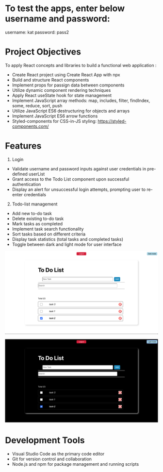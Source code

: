 # To test the apps, enter below username and password:
username: kat
password: pass2
# Project Objectives
To apply React concepts and libraries to build a functional web application :
- Create React project using Create React App with npx
- Build and structure React components
- Implement props for passign data between components
- Utilize dynamic component rendering techniques
- Apply React useState hook for state management
- Implement JavaScript array methods: map, includes, filter, findIndex, some, reduce, sort, push
- Utilize JavaScript ES6 destructuring for objects and arrays
- Implement JavaScript ES6 arrow functions
- Styled-components for CSS-in-JS styling: https://styled-components.com/

# Features
1. Login 
- Validate username and password inputs against user credentials in pre-defined userList
- Grant access to the Todo List component upon successful authentication
- Display an alert for unsuccessful login attempts, prompting user to re-enter credentials
2. Todo-list management
- Add new to-do task
- Delete existing to-do task
- Mark tasks as completed
- Implement task search functionality
- Sort tasks based on different criteria
- Display task statistics (total tasks and completed tasks)
- Toggle between dark and light mode for user interface

![alt text](src/assets/todo-img.png)


![alt text](src/assets/dark-mode.png)

# Development Tools 
* Visual Studio Code as the primary code editor
* Git for version control and collaboration
* Node.js and npm for package management and running scripts

